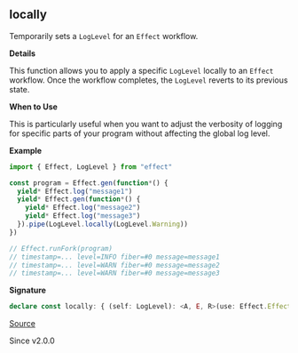 ## locally

Temporarily sets a `LogLevel` for an `Effect` workflow.

**Details**

This function allows you to apply a specific `LogLevel` locally to an
`Effect` workflow. Once the workflow completes, the `LogLevel` reverts to its
previous state.

**When to Use**

This is particularly useful when you want to adjust the verbosity of logging
for specific parts of your program without affecting the global log level.

**Example**

```ts
import { Effect, LogLevel } from "effect"

const program = Effect.gen(function*() {
  yield* Effect.log("message1")
  yield* Effect.gen(function*() {
    yield* Effect.log("message2")
    yield* Effect.log("message3")
  }).pipe(LogLevel.locally(LogLevel.Warning))
})

// Effect.runFork(program)
// timestamp=... level=INFO fiber=#0 message=message1
// timestamp=... level=WARN fiber=#0 message=message2
// timestamp=... level=WARN fiber=#0 message=message3
```

**Signature**

```ts
declare const locally: { (self: LogLevel): <A, E, R>(use: Effect.Effect<A, E, R>) => Effect.Effect<A, E, R>; <A, E, R>(use: Effect.Effect<A, E, R>, self: LogLevel): Effect.Effect<A, E, R>; }
```

[Source](https://github.com/Effect-TS/effect/tree/main/packages/effect/src/LogLevel.ts#L208)

Since v2.0.0